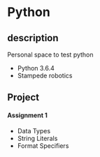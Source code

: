 # Python
## description
Personal space to test python
- Python 3.6.4
- Stampede robotics

## Project
#### Assignment 1
- Data Types
- String Literals
- Format Specifiers
